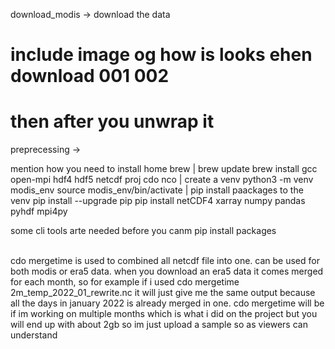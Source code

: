 download_modis -> download the data

# include image og how is looks ehen download 001 002
# then after you unwrap it

preprecessing ->

mention how you need to install home brew
|
brew update
brew install gcc open-mpi hdf4 hdf5 netcdf proj cdo nco
|
create a venv
python3 -m venv modis_env
source modis_env/bin/activate
|
pip install paackages to the venv
pip install --upgrade pip
pip install netCDF4 xarray numpy pandas pyhdf mpi4py

some cli tools arte needed before you canm pip install packages

<br>
cdo mergetime is used to combined all netcdf file into one. can be used for both modis or era5 data. when you download an era5 data it comes merged for each month, 
so for example if i used cdo mergetime 2m_temp_2022_01_rewrite.nc it will just give me the same output because all the days in january 2022 is already merged in one. cdo mergetime will be if im working on multiple months which is what i did on the project but you will end up with about 2gb so im just upload a sample so as viewers can understand
